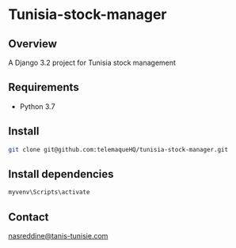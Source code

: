 # Tunisia-stock-manager

## Overview

A Django 3.2 project for Tunisia stock management

## Requirements

* Python 3.7

## Install

```bash
git clone git@github.com:telemaqueHQ/tunisia-stock-manager.git
```

## Install dependencies
```bash
myvenv\Scripts\activate
```

## Contact
nasreddine@tanis-tunisie.com
